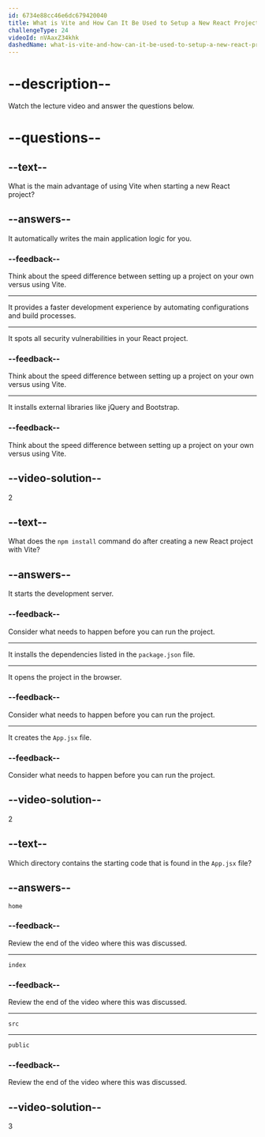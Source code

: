```yaml
---
id: 6734e88cc46e6dc679420040
title: What is Vite and How Can It Be Used to Setup a New React Project?
challengeType: 24
videoId: nVAaxZ34khk
dashedName: what-is-vite-and-how-can-it-be-used-to-setup-a-new-react-project
---
```


# --description--

Watch the lecture video and answer the questions below.

# --questions--

## --text--

What is the main advantage of using Vite when starting a new React project?

## --answers--

It automatically writes the main application logic for you.

### --feedback--

Think about the speed difference between setting up a project on your own versus using Vite.

---

It provides a faster development experience by automating configurations and build processes.

---

It spots all security vulnerabilities in your React project.

### --feedback--

Think about the speed difference between setting up a project on your own versus using Vite.

---

It installs external libraries like jQuery and Bootstrap.

### --feedback--

Think about the speed difference between setting up a project on your own versus using Vite.

## --video-solution--

2

## --text--

What does the `npm install` command do after creating a new React project with Vite?

## --answers--

It starts the development server.

### --feedback--

Consider what needs to happen before you can run the project.

---

It installs the dependencies listed in the `package.json` file.

---

It opens the project in the browser.

### --feedback--

Consider what needs to happen before you can run the project.

---

It creates the `App.jsx` file.

### --feedback--

Consider what needs to happen before you can run the project.

## --video-solution--

2

## --text--

Which directory contains the starting code that is found in the `App.jsx` file?

## --answers--

`home`

### --feedback--

Review the end of the video where this was discussed.

---

`index`

### --feedback--

Review the end of the video where this was discussed.

---

`src`

---

`public`

### --feedback--

Review the end of the video where this was discussed.

## --video-solution--

3
